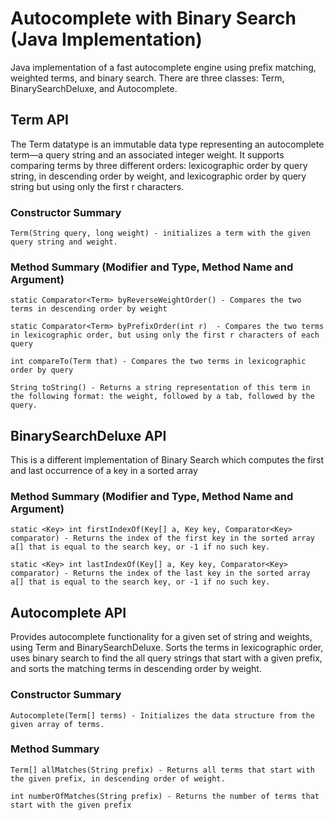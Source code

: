 # Autocomplete with Binary Search (Java Implementation)
Java implementation of a fast autocomplete engine using prefix matching, weighted terms, and binary search. There are three classes: Term, BinarySearchDeluxe, and Autocomplete. 

## Term API 
The Term datatype is an immutable data type representing an autocomplete term—a query string and an associated integer weight. It supports comparing terms by three different orders: lexicographic order by query string, in descending order by weight, and lexicographic order by query string but using only the first r characters. 

### Constructor Summary 
    Term(String query, long weight) - initializes a term with the given query string and weight.
    
### Method Summary (Modifier and Type, Method Name and Argument)
    static Comparator<Term> byReverseWeightOrder() - Compares the two terms in descending order by weight

    static Comparator<Term> byPrefixOrder(int r)  - Compares the two terms in lexicographic order, but using only the first r characters of each query

    int compareTo(Term that) - Compares the two terms in lexicographic order by query

    String toString() - Returns a string representation of this term in the following format: the weight, followed by a tab, followed by the query.

## BinarySearchDeluxe API
This is a different implementation of Binary Search which computes the first and last occurrence of a key in a sorted array

### Method Summary (Modifier and Type, Method Name and Argument)
    
    static <Key> int firstIndexOf(Key[] a, Key key, Comparator<Key> comparator) - Returns the index of the first key in the sorted array a[] that is equal to the search key, or -1 if no such key.
    
    static <Key> int lastIndexOf(Key[] a, Key key, Comparator<Key> comparator) - Returns the index of the last key in the sorted array a[] that is equal to the search key, or -1 if no such key.

## Autocomplete API 
Provides autocomplete functionality for a given set of string and weights, using Term and BinarySearchDeluxe. Sorts the terms in lexicographic order, uses binary search to find the all query strings that start with a given prefix, and sorts the matching terms in descending order by weight. 

### Constructor Summary 
    Autocomplete(Term[] terms) - Initializes the data structure from the given array of terms.
    
### Method Summary 
    Term[] allMatches(String prefix) - Returns all terms that start with the given prefix, in descending order of weight.

    int numberOfMatches(String prefix) - Returns the number of terms that start with the given prefix
